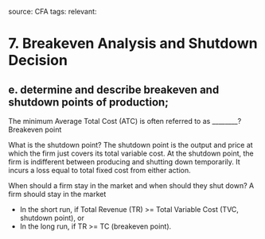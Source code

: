source: CFA
tags: 
relevant: 

# 7. Breakeven Analysis and Shutdown Decision

## e. determine and describe breakeven and shutdown points of production;

The minimum Average Total Cost (ATC) is often referred to as ________?
Breakeven point

What is the shutdown point?
The shutdown point is the output and price at which the firm just covers its total variable cost. At the shutdown point, the firm is indifferent between producing and shutting down temporarily. It incurs a loss equal to total fixed cost from either action.

When should a firm stay in the market and when should they shut down?
A firm should stay in the market 
- In the short run, if Total Revenue (TR) >= Total Variable Cost (TVC, shutdown point), or
- In the long run, if TR >= TC (breakeven point).

